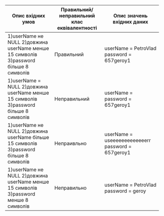 | Опис вхідних умов | Правильний/неправильний клас еквівалентності | Опис значень вхідних даних |
|-------------------|----------------------------------------------|----------------------------|
| 1)userName не NULL  2)довжина userName менше 15 символів  3)password більше 8 символів | Правильний | userName = PetroVlad  password = 657geroy1 |
| 1)userName = NULL  2)довжина userName менше 15 символів 3)password більше 8 символів | Неправильний |  userName =   password = 657geroy1 |
| 1)userName не NULL  2)довжина userName більше 15 символів 3)password більше 8 символів | Непраивльно | userName = useeeeeeeeeeeeerr  password = 657geroy1 |
| 1)userName не NULL  2)довжина userName менше 15 символів  3)password менше 8 символів | Неправильно |  userName = PetroVlad  password = geroy |

